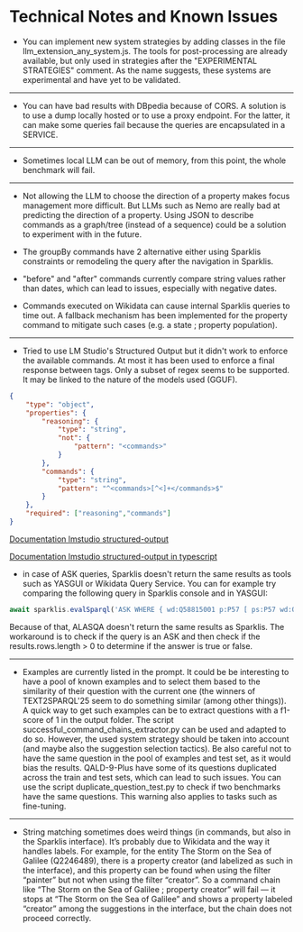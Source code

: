 # Technical Notes and Known Issues

- You can implement new system strategies by adding classes in the file llm_extension_any_system.js. The tools for post-processing are already available, but only used in strategies after the "EXPERIMENTAL STRATEGIES" comment. As the name suggests, these systems are experimental and have yet to be validated.

---

- You can have bad results with DBpedia because of CORS.
A solution is to use a dump locally hosted or to use a proxy endpoint.
For the latter, it can make some queries fail because the queries are encapsulated in a SERVICE.

---

- Sometimes local LLM can be out of memory, from this point, the whole benchmark will fail.

---

- Not allowing the LLM to choose the direction of a property makes focus management more difficult. But LLMs such as Nemo are really bad at predicting the direction of a property. Using JSON to describe commands as a graph/tree (instead of a sequence) could be a solution to experiment with in the future.

- The groupBy commands have 2 alternative either using Sparklis constraints or remodeling the query after the navigation in Sparklis.

- "before" and "after" commands currently compare string values rather than dates, which can lead to issues, especially with negative dates.

- Commands executed on Wikidata can cause internal Sparklis queries to time out. A fallback mechanism has been implemented for the property command to mitigate such cases (e.g. a state ; property population).

---

- Tried to use LM Studio's Structured Output but it didn't work to enforce the available commands. At most it has been used to enforce a final response between <commands> tags. Only a subset of regex seems to be supported. It may be linked to the nature of the models used (GGUF).


```json
{
    "type": "object",
    "properties": {
        "reasoning": {
            "type": "string",
            "not": {
                "pattern": "<commands>"
            }
        },
        "commands": {
            "type": "string",
            "pattern": "^<commands>[^<]+</commands>$"
        }
    },
    "required": ["reasoning","commands"]
}
```
[Documentation lmstudio structured-output](https://lmstudio.ai/docs/app/api/structured-output)

[Documentation lmstudio structured-output in typescript](https://lmstudio.ai/docs/typescript/llm-prediction/structured-response)



- in case of ASK queries, Sparklis doesn't return the same results as tools such as YASGUI or Wikidata Query Service. You can for example try comparing the following query in Sparklis console and in YASGUI:
```js
await sparklis.evalSparql('ASK WHERE { wd:Q58815001 p:P57 [ ps:P57 wd:Q2745616 ] . }')
```
Because of that, ALASQA doesn't return the same results as Sparklis. The workaround is to check if the query is an ASK and then check if the results.rows.length > 0 to determine if the answer is true or false.

---

- Examples are currently listed in the prompt. It could be be interesting to have a pool of known examples and to select them based to the similarity of their question with the current one (the winners of TEXT2SPARQL'25 seem to do something similar (among other things)). A quick way to get such examples can be to extract questions with a f1-score of 1 in the output folder. The script successful_command_chains_extractor.py can be used and adapted to do so. However, the used system strategy should be taken into account (and maybe also the suggestion selection tactics). Be also careful not to have the same question in the pool of examples and test set, as it would bias the results. QALD-9-Plus have some of its questions duplicated across the train and test sets, which can lead to such issues. You can use the script duplicate_question_test.py to check if two benchmarks have the same questions. This warning also applies to tasks such as fine-tuning.

---

- String matching sometimes does weird things (in commands, but also in the Sparklis interface). It’s probably due to Wikidata and the way it handles labels. For example, for the entity The Storm on the Sea of Galilee (Q2246489), there is a property creator (and labelized as such in the interface), and this property can be found when using the filter “painter” but not when using the filter “creator”. So a command chain like “The Storm on the Sea of Galilee ; property creator” will fail — it stops at “The Storm on the Sea of Galilee” and shows a property labeled “creator” among the suggestions in the interface, but the chain does not proceed correctly.
